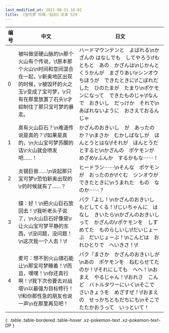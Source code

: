 ```yaml
---
last_modified_at: 2021-08-21 16:02
title: 《宝可梦 珍珠／钻石》文本 529
---
```

| 编号 | 中文 | 日文 |
| ---- | ---- | ---- |
| 0 | 被叫做坚硬山脉的\n那个火山有个传说，\f原本那个火山\n时间和空间混合在一起，\r新奥地区出现的时候，\r被毁坏的火之玉\r变成了宝可梦，\r只有在那里放置了石头\r才抑制住了那只宝可梦的暴走。 | ハードマウンテンと　よばれる\nかざんの はなしでも　してやろう\fもともと　あの　かざんは\nじかんと　くうかんが　まざりあい\rシンオウちほうが　できたときに\fこぼれだした　ひのたまが　たまり\nポケモンになって　できたものじゃ\fなんで　おきいし　だっけか　それで\nあばれないように　おさえておるんじゃ |
| 1 | 真有火山巨石？\n难道传说是真的？\f如果是真的，\n火山宝可梦苏醒的话\r火山就会喷发吧……！ | かざんのおきいし　が　あったのか？\nまさか　むかしばなしが　ほんとうとはな\fそれが　ほんとうだとすると\nかざんの　ポケモンが　めざめ\rふんか　するかもな⋯⋯！ |
| 2 | 炎钢巨兽……\n说起那只宝可梦\r恐怕新奥出现的\r的时候就有了……？ | ヒードラン⋯⋯\nそんな　ポケモンが　おったのか\fぐむ　シンオウが　できたときに\nうまれた　もの　なのか⋯⋯？ |
| 3 | 貘：好！\n把火山巨石放回去！\f我听老头子说了，\n火山巨石好像是\r让火山宝可梦平静的东西，\f没问题，没问题！\n这次我一个人去！\f | バク『よし！\nかざんのおきいし　もどしてくる！\fじいちゃんに　はなし　きいたら\nかざんのおきいし　って　かざんの\rポケモンを　しずめてた　ものらしいし\fだいじょーぶ　だいじょーぶ！\nこんどは　おれひとりで　へいきさ！\f |
| 4 | 麦可：想不到火山镇石能让\n那宝可梦睡着！\f而且，嘿嘿！\n你还真行啊！\f我下次也要去对战塔\n以最强为目标修行！\f和你那性急的朋友也说一声\n在那里再见吧！ | バク『まさか　かざんのおきいしが\nあの　ポケモンを　ねむらせてたのか！\fそれにしても　へへ！\nおまえ　やるじゃん！\fおれさ　こんど　バトルタワーにいく\nそこで　さいきょうを　めざすぜ！\fおまえの　せっかちともだちにも\nそこで　たたかおうって　いっといて！ |
{: .table .table-bordered .table-hover .xz-pokemon-text .xz-pokemon-text-DP }